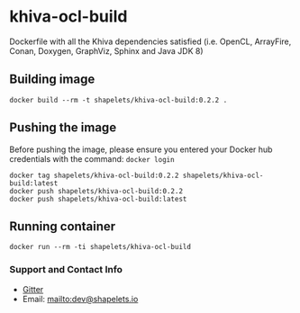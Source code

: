# khiva-ocl-build

Dockerfile with all the Khiva dependencies satisfied (i.e. OpenCL, ArrayFire, Conan, Doxygen, GraphViz, Sphinx and Java JDK 8)


## Building image

```
docker build --rm -t shapelets/khiva-ocl-build:0.2.2 .
```

## Pushing the image

Before pushing the image, please ensure you entered your Docker hub credentials with the command: `docker login`

```
docker tag shapelets/khiva-ocl-build:0.2.2 shapelets/khiva-ocl-build:latest
docker push shapelets/khiva-ocl-build:0.2.2
docker push shapelets/khiva-ocl-build:latest
```

## Running container

```
docker run --rm -ti shapelets/khiva-ocl-build
```


### Support and Contact Info

* [Gitter](https://gitter.im/shapelets-io/khiva?source=orgpage)
* Email: <mailto:dev@shapelets.io>
